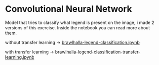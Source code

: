 # Convolutional Neural Network
Model that tries to classify what legend is present on the image, i made 2 versions of this exercise. Inside the notebook you can read more about them.

without transfer learning -> [brawlhalla-legend-classification.ipynb](https://github.com/School-Semester-Summaries/AI-semester-6/blob/main/repos/CNN%20Exercise%20(Brawlhalla)/brawlhalla-legend-classification.ipynb) 

with transfer learning -> [brawlhalla-legend-classification-transfer-learning.ipynb](https://github.com/School-Semester-Summaries/AI-semester-6/blob/main/repos/CNN%20Exercise%20(Brawlhalla)/brawlhalla-legend-classification-transfer-learning.ipynb)
